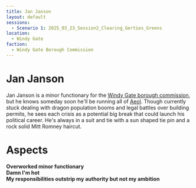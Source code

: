 ```yaml
---
title: Jan Janson
layout: default
sessions:
  - Scenario 1: 2025_03_23_Session2_Clearing_Gerties_Greens
location:
  - Windy Gate
faction:
  - Windy Gate Borough Commission
---
```


# Jan Janson
Jan Janson is a minor functionary for the [Windy Gate borough commission](/FATE_in_the_BAWG/factions/Windy_Gate_borough_commission.html), but he knows someday soon he'll be running all of [Aeol](/FATE_in_the_BAWG/locations/Aeol.html). Though currently stuck dealing with dragon population booms and legal battles over building permits, he sees each crisis as a potential big break that could launch his political career. He's always in a suit and tie with a sun shaped tie pin and a rock solid Mitt Romney haircut.

# Aspects
**Overworked minor functionary** \
**Damn I'm hot** \
**My responsibilities outstrip my authority but not my ambition**